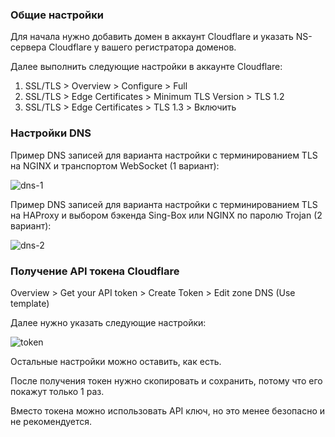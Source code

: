 ### Общие настройки
Для начала нужно добавить домен в аккаунт Cloudflare и указать NS-сервера Cloudflare у вашего регистратора доменов.

Далее выполнить следующие настройки в аккаунте Cloudflare: 
1) SSL/TLS > Overview > Configure > Full
2) SSL/TLS > Edge Certificates > Minimum TLS Version > TLS 1.2
3) SSL/TLS > Edge Certificates > TLS 1.3 > Включить

### Настройки DNS
Пример DNS записей для варианта настройки с терминированием TLS на NGINX и транспортом WebSocket (1 вариант):

![dns-1](https://github.com/user-attachments/assets/461f07c7-94e1-47c2-967e-5fa36b50509f)

Пример DNS записей для варианта настройки с терминированием TLS на HAProxy и выбором бэкенда Sing-Box или NGINX по паролю Trojan (2 вариант):

![dns-2](https://github.com/user-attachments/assets/a0be45a5-2013-48b7-a3f9-565a396b33bb)

### Получение API токена Cloudflare
Overview > Get your API token > Create Token > Edit zone DNS (Use template)

Далее нужно указать следующие настройки:

![token](https://github.com/user-attachments/assets/7eecc898-923b-4cbc-97f7-fc3d45deb395)

Остальные настройки можно оставить, как есть.

После получения токен нужно скопировать и сохранить, потому что его покажут только 1 раз.

Вместо токена можно использовать API ключ, но это менее безопасно и не рекомендуется.

